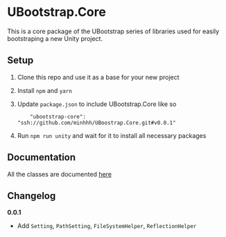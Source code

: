 # UBootstrap.Core

This is a core package of the UBootstrap series of libraries used for easily bootstraping a new Unity project.

## Setup

1. Clone this repo and use it as a base for your new project
2. Install `npm` and `yarn`
3. Update `package.json` to include UBootstrap.Core like so

    ```
        "ubootstrap-core": "ssh://github.com/minhhh/UBoostrap.Core.git#v0.0.1"
    ```
4. Run `npm run unity` and wait for it to install all necessary packages


## Documentation

All the classes are documented [here](https://github.com/minhhh/UBootstrap.Core/blob/master/docs.md)


## Changelog

**0.0.1**

* Add `Setting`, `PathSetting`, `FileSystemHelper`, `ReflectionHelper`

<br/>
